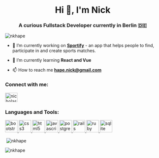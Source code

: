 <h1 align="center">Hi 👋, I'm Nick</h1>
<h3 align="center">A curious Fullstack Developer currently in Berlin 🇩🇪</h3>

<p align="left"> <img src="https://komarev.com/ghpvc/?username=nkhape&label=Profile%20views&color=0e75b6&style=flat" alt="nkhape" /> </p>

- 🔭 I’m currently working on [**Sportify**](https://github.com/nkhape/sportify490) - an app that helps people to find, participate in and create sports matches.

- 🌱 I’m currently learning **React and Vue**

- 📫 How to reach me **hape.nick@gmail.com**

<h3 align="left">Connect with me:</h3>
<p align="left">
<a href="https://linkedin.com/in/nicholashape" target="blank"><img align="center" src="https://cdn.jsdelivr.net/npm/simple-icons@3.0.1/icons/linkedin.svg" alt="nicholashape" height="30" width="40" /></a>
</p>

<h3 align="left">Languages and Tools:</h3>
<p align="left"> <a href="https://getbootstrap.com" target="_blank"> <img src="https://devicons.github.io/devicon/devicon.git/icons/bootstrap/bootstrap-plain.svg" alt="bootstrap" width="40" height="40"/> </a> <a href="https://www.w3schools.com/css/" target="_blank"> <img src="https://devicons.github.io/devicon/devicon.git/icons/css3/css3-original-wordmark.svg" alt="css3" width="40" height="40"/> </a> <a href="https://www.w3.org/html/" target="_blank"> <img src="https://devicons.github.io/devicon/devicon.git/icons/html5/html5-original-wordmark.svg" alt="html5" width="40" height="40"/> </a> <a href="https://developer.mozilla.org/en-US/docs/Web/JavaScript" target="_blank"> <img src="https://devicons.github.io/devicon/devicon.git/icons/javascript/javascript-original.svg" alt="javascript" width="40" height="40"/> </a> <a href="https://www.postgresql.org" target="_blank"> <img src="https://devicons.github.io/devicon/devicon.git/icons/postgresql/postgresql-original-wordmark.svg" alt="postgresql" width="40" height="40"/> </a> <a href="https://rubyonrails.org" target="_blank"> <img src="https://devicons.github.io/devicon/devicon.git/icons/rails/rails-original-wordmark.svg" alt="rails" width="40" height="40"/> </a> <a href="https://www.ruby-lang.org/en/" target="_blank"> <img src="https://devicons.github.io/devicon/devicon.git/icons/ruby/ruby-original-wordmark.svg" alt="ruby" width="40" height="40"/> </a> <a href="https://www.sqlite.org/" target="_blank"> <img src="https://www.vectorlogo.zone/logos/sqlite/sqlite-icon.svg" alt="sqlite" width="40" height="40"/> </a> </p>

<p>&nbsp;<img align="center" src="https://github-readme-stats.vercel.app/api?username=nkhape&show_icons=true&locale=en" alt="nkhape" /></p>

<p><img align="center" src="https://github-readme-streak-stats.herokuapp.com/?user=nkhape&" alt="nkhape" /></p>

